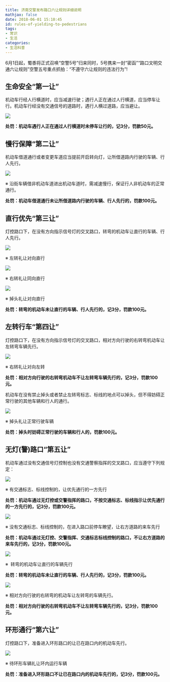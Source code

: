 ```yaml
---
title: 济南交警发布路口六让规则详细说明
mathjax: false
date: 2018-06-01 15:10:45
id: rules-of-yielding-to-pedestrians 
tags:
- 常识
- 生活
categories:
- 生活科普
---
```


6月1日起，蜀黍将正式召唤“空警5号”归来同时，5号携来一封“密函”“路口文明交通六让规则”空警五号重点抓拍：“不遵守六让规则的违法行为”!

<!---more---> 

## 生命安全“第一让” 

机动车行经人行横道时，应当减速行驶；遇行人正在通过人行横道，应当停车让行。机动车行经没有交通信号的道路时，遇行人横过道路，应当避让。

![](https://raw.githubusercontent.com/zzhm/zzhm.github.io/images/hexo/494b8fe050488b6a676c6c8cc69e4b84.jpg)

**处罚：机动车遇行人正在通过人行横道时未停车让行的，记3分，罚款50元。**

## 慢行保障“第二让”

机动车借道通行或者变更车道应当提前开启转向灯，让所借道路内行驶的车辆、行人先行。

![](https://raw.githubusercontent.com/zzhm/zzhm.github.io/images/hexo/4173cc46bca95f22d7c55d83ef452ef7.jpg)

※ 沿街车辆借非机动车道进出机动车道时，需减速慢行，保证行人非机动车的正常通行。

**处罚：机动车借道通行未让所借道路内行驶的车辆、行人先行的，罚款100元。**

## 直行优先“第三让” 

灯控路口下，在没有方向指示信号灯的交叉路口，转弯的机动车让直行的车辆、行人先行。

![](https://raw.githubusercontent.com/zzhm/zzhm.github.io/images/hexo/d5c7551ba931323c4b03d21c1dcb25b3.jpg)

※ 左转礼让对向直行

![](https://raw.githubusercontent.com/zzhm/zzhm.github.io/images/hexo/FD9A214824BE472BA63812AA613747EA.jpeg)

※ 右转礼让同向直行

![](https://raw.githubusercontent.com/zzhm/zzhm.github.io/images/hexo/577c04e3626991bf73f613f8e281bf4c.jpg)

※ 掉头礼让对向直行

**处罚：转弯的机动车未让直行的车辆、行人先行的，记3分，罚款100元。**

## 左转行车“第四让” 

灯控路口下，在没有方向指示信号灯的交叉路口，相对方向行驶的右转弯机动车让左转弯车辆先行。

![](https://raw.githubusercontent.com/zzhm/zzhm.github.io/images/hexo/0d50637cc3e92fa69936e32cc3cc283b.jpg)

※ 右转礼让对向左转

**处罚：相对方向行驶的右转弯机动车不让左转弯车辆先行的，记3分，罚款100元。**

机动车在没有禁止掉头或者禁止左转弯标志、标线的地点可以掉头，但不得妨碍正常行驶的其他车辆和行人的通行。

![](https://raw.githubusercontent.com/zzhm/zzhm.github.io/images/hexo/f00a5f94f49ee087b5f8209fddaf562b.jpg)

※ 掉头礼让正常行驶车辆

**处罚：掉头时妨碍正常行驶的车辆和行人的，罚款100元。**

## 无灯(警)路口“第五让” 

机动车通过没有交通信号灯控制也没有交通警察指挥的交叉路口，应当遵守下列规定：

![](https://raw.githubusercontent.com/zzhm/zzhm.github.io/images/hexo/e31e43e2eaa732d1db0208477198e72a.jpg)

※ 有交通标志、标线控制的，让优先通行的一方先行

**处罚：机动车通过无灯控或交警指挥的路口，不按交通标志、标线指示让优先通行的一方先行的，记3分，罚款100元。**

![](https://raw.githubusercontent.com/zzhm/zzhm.github.io/images/hexo/2f9da6f14ec5e571ae375ba276ce86df.jpg)

※ 没有交通标志、标线控制的，在进入路口前停车瞭望，让右方道路的来车先行

**处罚：机动车通过无灯控、交警指挥、交通标志标线控制的路口，不让右方道路的来车先行的，记3分，罚款100元。**

![](https://raw.githubusercontent.com/zzhm/zzhm.github.io/images/hexo/b25616b0ff062ffa4f8681ce633aaf2b.jpg)

※  转弯的机动车让直行的车辆先行

**处罚：转弯的机动车未让直行的车辆、行人先行的，记3分，罚款100元。**

![](https://raw.githubusercontent.com/zzhm/zzhm.github.io/images/hexo/ffcb6bfc61fc5fdfe10362e54381f533.jpg)

※ 相对方向行驶的右转弯的机动车让左转弯的车辆先行。

**处罚：相对方向行驶的右转弯机动车不让左转弯车辆先行的，记3分，罚款100元。**

## 环形通行“第六让”

灯控路口下，准备进入环形路口的让已在路口内的机动车先行。

![](https://raw.githubusercontent.com/zzhm/zzhm.github.io/images/hexo/73c97d0beb6c1ea7c1583f57f21a08ba.jpg)

※ 待环形车辆礼让环内运行车辆

**处罚：准备进入环形路口不让已在路口内的机动车先行的，记3分，罚款100元。**